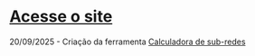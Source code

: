 # [Acesse o site](https://vvitordantas.github.io/ferramentastech/)

20/09/2025 - Criação da ferramenta [Calculadora de sub-redes](https://vvitordantas.github.io/ferramentastech/subnetcalculator.html)
